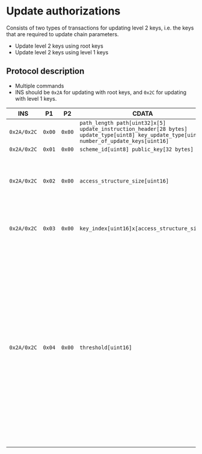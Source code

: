 # Update authorizations

Consists of two types of transactions for updating level 2 keys, i.e. the keys that are required to update chain parameters.

* Update level 2 keys using root keys
* Update level 2 keys using level 1 keys

## Protocol description

* Multiple commands
* INS should be `0x2A` for updating with root keys, and `0x2C` for updating with level 1 keys.

INS | P1 | P2 | CDATA | Comment |
|----|--------|-----|-------------|----|
| `0x2A/0x2C` | `0x00` | `0x00` | `path_length path[uint32]x[5] update_instruction_header[28 bytes] update_type[uint8] key_update_type[uint8] number_of_update_keys[uint16]` | |
| `0x2A/0x2C` | `0x01` | `0x00` | `scheme_id[uint8] public_key[32 bytes]` | |
| `0x2A/0x2C` | `0x02` | `0x00` | `access_structure_size[uint16]` | The number of key indices for the current access structure. |
| `0x2A/0x2C` | `0x03` | `0x00` | `key_index[uint16]x[access_structure_size]` | Key indices for the current access structure. |
| `0x2A/0x2C` | `0x04` | `0x00` | `threshold[uint16]` | The signing threshold for the current access structure. If there are access structures that have not been transmitted, then GOTO command with `p1 == 0x02` and send the following access structure, and repeat until all access structures have been processed. |
